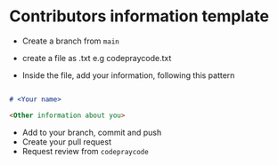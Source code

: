  # Contributors information template

- Create a branch from `main`
- create a file as <username>.txt e.g codepraycode.txt

- Inside the file, add your information, following this pattern

```md

# <Your name>

<Other information about you>

```

- Add to your branch, commit and push
- Create your pull request
- Request review from `codepraycode`

